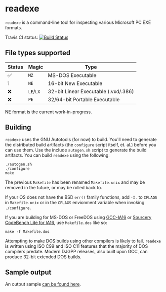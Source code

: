 # readexe

`readexe` is a command-line tool for inspecting various Microsoft PC EXE formats.

Travis CI status: [![Build Status](https://travis-ci.com/segin/readexe.svg?branch=master)](https://travis-ci.com/segin/readexe)

## File types supported

|Status|Magic|Type|
|-|-|-|
|✅|`MZ`|MS-DOS Executable|
|❕|`NE`|16-bit New Executable|
|❌|`LE`/`LX`|32-bit Linear Executable (.vxd/.386)|
|❌|`PE`|32/64-bit Portable Executable|

NE format is the current work-in-progress.

## Building

`readexe` uses the GNU Autotools (for now) to build. You'll need to generate the distributed build artifacts (the `configure` script itself, et. al.) before you can use them. Use the include `autogen.sh` script to generate the build artifacts. You can build `readexe` using the following: 

```
./autogen.sh
./configure
make
```

The previous `Makefile` has been renamed `Makefile.unix` and may be removed in the future, or may be rolled back to. 

If your OS does not have the BSD `err()` family functions, add `-I.` to `CFLAGS` in `Makefile.unix` or in the `CFLAGS` envionment variable when invoking `./configure`. 

If you are building for MS-DOS or FreeDOS using [GCC-IA16](https://github.com/tkchia/gcc-ia16) or [Sourcery CodeBench Lite for IA16](https://blogs.mentor.com/embedded/blog/2017/04/01/announcing-sourcery-codebench-lite-for-ia16/), use `Makefile.dos` like so: 

```
make -f Makefile.dos
```

Attempting to make DOS builds using other compilers is likely to fail. `readexe` is written using ISO C99 and ISO C11 features that the majority of DOS compilers predate. Modern DJGPP releases, also built upon GCC, can produce 32-bit extended DOS builds. 

## Sample output

An output sample [can be found here](http://sprunge.us/QIhmFA).
